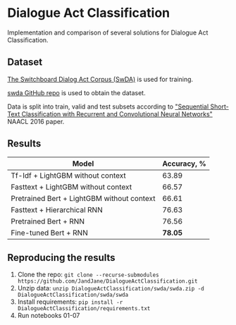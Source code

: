 
# Dialogue Act Classification

Implementation and comparison of several solutions for Dialogue Act Classification.

## Dataset

[The Switchboard Dialog Act Corpus (SwDA)](https://catalog.ldc.upenn.edu/LDC97S62) is used for training.

[swda GitHub repo](https://github.com/cgpotts/swda) is used to obtain the dataset.

Data is split into train, valid and test subsets according to ["Sequential Short-Text Classification with Recurrent and Convolutional Neural Networks"](http://arxiv.org/abs/1603.03827) NAACL 2016 paper.

##  Results

| Model                                      | Accuracy, % |
|--------------------------------------------|-------------|
| Tf-Idf + LightGBM without context          | 63.89       |
| Fasttext + LightGBM without context        | 66.57       |
| Pretrained Bert + LightGBM without context | 66.61       |
| Fasttext + Hierarchical RNN                | 76.63       |
| Pretrained Bert + RNN                      | 76.56       |
| Fine-tuned Bert + RNN                      | **78.05**   |


## Reproducing the results

1. Clone the repo: `git clone --recurse-submodules https://github.com/JandJane/DialogueActClassification.git`
2. Unzip data: `unzip DialogueActClassification/swda/swda.zip -d DialogueActClassification/swda/swda`
3. Install requirements: `pip install -r DialogueActClassification/requirements.txt`
4. Run notebooks 01-07
